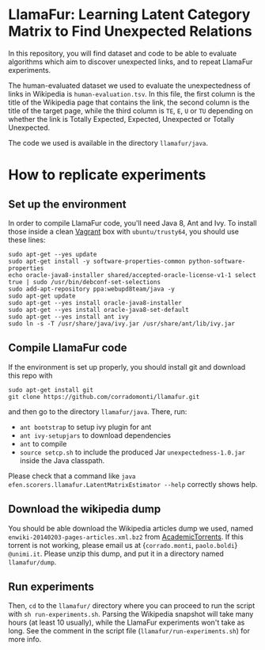 LlamaFur: Learning Latent Category Matrix to Find Unexpected Relations
======================================================================

In this repository, you will find dataset and code to be able to evaluate algorithms which aim to discover unexpected links, and to repeat LlamaFur experiments. 

The human-evaluated dataset we used to evaluate the unexpectedness of links in Wikipedia is `human-evaluation.tsv`. In this file, the first column is the title of the Wikipedia page that contains the link, the second column is the title of the target page, while the third column is `TE`, `E`, `U` or `TU` depending on whether the link is Totally Expected, Expected, Unexpected or Totally Unexpected.

The code we used is available in the directory `llamafur/java`.

# How to replicate experiments

Set up the environment
----------------------

In order to compile LlamaFur code, you'll need Java 8, Ant and Ivy. To install those inside a clean [Vagrant](http://vagrantup.com/) box with `ubuntu/trusty64`, you should use these lines:

    sudo apt-get --yes update
    sudo apt-get install -y software-properties-common python-software-properties
    echo oracle-java8-installer shared/accepted-oracle-license-v1-1 select true | sudo /usr/bin/debconf-set-selections
    sudo add-apt-repository ppa:webupd8team/java -y
    sudo apt-get update
    sudo apt-get --yes install oracle-java8-installer
    sudo apt-get --yes install oracle-java8-set-default
    sudo apt-get --yes install ant ivy
    sudo ln -s -T /usr/share/java/ivy.jar /usr/share/ant/lib/ivy.jar


Compile LlamaFur code 
----------------------

If the environment is set up properly, you should install git and download this repo with

	sudo apt-get install git
	git clone https://github.com/corradomonti/llamafur.git

and then go to the directory `llamafur/java`. There, run:


* `ant bootstrap` to setup ivy plugin for ant
* `ant ivy-setupjars` to download dependencies
* `ant` to compile
* `source setcp.sh` to include the produced Jar `unexpectedness-1.0.jar` inside the Java classpath.

Please check that a command like `java efen.scorers.llamafur.LatentMatrixEstimator --help` correctly shows help.

Download the wikipedia dump
---------------------------

You should be able download the Wikipedia articles dump we used, named `	enwiki-20140203-pages-articles.xml.bz2` from [AcademicTorrents](http://academictorrents.com/details/9512a1f6d21e5012c06a1c9b8e2dd4796ecc77a9). If this torrent is not working, please email us at {`corrado.monti`, `paolo.boldi`} `@unimi.it`.
Please unzip this dump, and put it in a directory named `llamafur/dump`.


Run experiments
---------------

Then, `cd` to the `llamafur/` directory where you can proceed to run the script with `sh run-experiments.sh`. Parsing the Wikipedia snapshot will take many hours (at least 10 usually), while the LlamaFur experiments won't take as long. See the comment in the script file (`llamafur/run-experiments.sh`) for more info.
